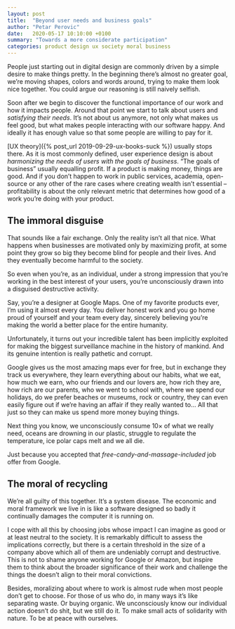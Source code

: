 ```yaml
---
layout: post
title:  "Beyond user needs and business goals"
author: "Petar Perovic"
date:   2020-05-17 10:10:00 +0100
summary: "Towards a more considerate participation"
categories: product design ux society moral business
---
```

People just starting out in digital design are commonly driven by a simple desire to make things pretty. In the beginning there’s almost no greater goal, we’re moving shapes, colors and words around, trying to make them look nice together. You could argue our reasoning is still naively selfish.

Soon after we begin to discover the functional importance of our work and how it impacts people. Around that point we start to talk about users and _satisfying their needs_. It’s not about us anymore, not only what makes us feel good, but what makes people interacting with our software happy.  And ideally it has enough value so that some people are willing to pay for it.

[UX theory]({% post_url 2019-09-29-ux-books-suck %}) usually stops there. As it is most commonly defined, user experience design is about _harmonizing the needs of users with the goals of business_. “The goals of business” usually equalling profit. If a product is making money, things are good. And if you don’t happen to work in public services, academia, open-source or any other of the rare cases where creating wealth isn’t essential – profitability is about the only relevant metric that determines how good of a work you’re doing with your product.

## The immoral disguise

That sounds like a fair exchange. Only the reality isn’t all that nice. What happens when businesses are motivated only by maximizing profit, at some point they grow so big they become blind for people and their lives. And they eventually become harmful to the society.

So even when you’re, as an individual, under a strong impression that you’re working in the best interest of your users, you’re unconsciously drawn into a disguised destructive activity.

Say, you’re a designer at Google Maps. One of my favorite products ever, I’m using it almost every day. You deliver honest work and you go home proud of yourself and your team every day, sincerely believing you’re making the world a better place for the entire humanity.

Unfortunately, it turns out your incredible talent has been implicitly exploited for making the biggest surveillance machine in the history of mankind. And its genuine intention is really pathetic and corrupt.

Google gives us the most amazing maps ever for free, but in exchange they track us everywhere, they learn everything about our habits, what we eat, how much we earn, who our friends and our lovers are, how rich they are, how rich are our parents, who we went to school with, where we spend our holidays, do we prefer beaches or museums, rock or country, they can even easily figure out if we’re having an affair if they really wanted to… All that just so they can make us spend more money buying things.

Next thing you know, we unconsciously consume 10× of what we really need, oceans are drowning in our plastic, struggle to regulate the temperature, ice polar caps melt and we all die.

Just because you accepted that _free-candy-and-massage-included_ job offer from Google.

## The moral of recycling

We’re all guilty of this together. It’s a system disease. The economic and moral framework we live in is like a software designed so badly it continually damages the computer it is running on.

I cope with all this by choosing jobs whose impact I can imagine as good or at least neutral to the society. It is remarkably difficult to assess the implications correctly, but there is a certain threshold in the size of a company above which all of them are undeniably corrupt and destructive. This is not to shame anyone working for Google or Amazon, but inspire them to think about the broader significance of their work and challenge the things the doesn’t align to their moral convictions.

Besides, moralizing about where to work is almost rude when most people don’t get to choose. For those of us who do, in many ways it’s like separating waste. Or buying organic. We unconsciously know our individual action doesn’t do shit, but we still do it. To make small acts of solidarity with nature. To be at peace with ourselves.